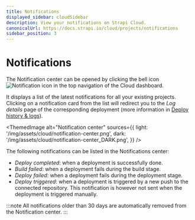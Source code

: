 ```yaml
---
title: Notifications
displayed_sidebar: cloudSidebar
description: View your notifications on Strapi Cloud.
canonicalUrl: https://docs.strapi.io/cloud/projects/notifications
sidebar_position: 3
---
```


# Notifications

The Notification center can be opened by clicking the bell icon ![Notification icon](/img/assets/icons/notifications.svg) in the top navigation of the Cloud dashboard.

It displays a list of the latest notifications for all your existing projects. Clicking on a notification card from the list will redirect you to the *Log details* page of the corresponding deployment (more information in [Deploy history & logs](/cloud/projects/deploys-history#accessing-deployment-details--logs)).

<ThemedImage
  alt="Notification center"
  sources={{
    light: '/img/assets/cloud/notification-center.png',
    dark: '/img/assets/cloud/notification-center_DARK.png',
  }}
/>

The following notifications can be listed in the Notifications center:

- *Deploy completed*: when a deployment is successfully done.
- *Build failed*: when a deployment fails during the build stage.
- *Deploy failed*: when a deployment fails during the deployment stage.
- *Deploy triggered*: when a deployment is triggered by a new push to the connected repository. This notification is however not sent when the deployment is triggered manually.

:::note
All notifications older than 30 days are automatically removed from the Notification center.
:::
